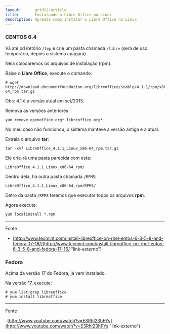 ```yaml
---
layout:      grid12-article
title:       Instalando o Libre Office no Linux
description: Aprenda como instalar o Libre Office no Linux
---
```




### CENTOS 6.4


Vá até od iretório `/tmp` e crie um pasta chamada `/libre` (será de uso temporário, depois o sistema apagará).

Nela colocaremos os arquivos de instalação (rpm).

Baixe o __Libre Office__, execute o comando:

    # wget http://download.documentfoundation.org/libreoffice/stable/4.1.1/rpm/x86_64/LibreOffice_4.1.1_Linux_x86-64_rpm.tar.gz

Obs: 4.1 é a versão atual em set/2013.


Remova as versões anteriores

    yum remove openoffice.org* libreoffice.org*

No meu caso não funcionou, o sistema manteve a versão antiga e a atual.


Extraia o arquivo __tar__:

    tar -xvf LibreOffice_4.1.1_Linux_x86-64_rpm.tar.gz


Ele cria-rá uma pasta parecida com esta:

    LibreOffice_4.1.1_Linux_x86-64_rpm/


Dentro dela, há outra pasta chamada `/RPMS`:


    LibreOffice_4.1.1_Linux_x86-64_rpm/RPMS/


Detro da pasta `/RPMS` teremos que executar todos os arquivos __rpm__.

Agora execute:

    yum localinstall *.rpm


<hr>
Fonte

- [http://www.tecmint.com/install-libreoffice-on-rhel-entos-6-3-5-8-and-fedora-17-16/](http://www.tecmint.com/install-libreoffice-on-rhel-entos-6-3-5-8-and-fedora-17-16/ "link-externo")





### Fedora

Acima da versão 17 do Fedora, já vem instalado.

Na versão 17, execute:

	# yum list|grep libreoffice
	# yum install libreoffice


<hr>
Fonte

-[http://www.youtube.com/watch?v=E3RhI23hFYs](http://www.youtube.com/watch?v=E3RhI23hFYs "link-externo")



